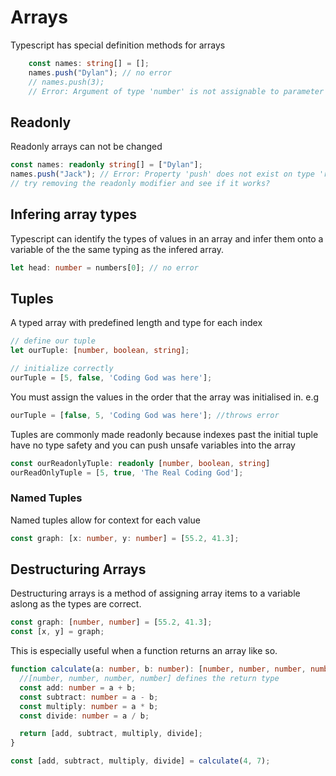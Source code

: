 # Arrays
Typescript has special definition methods for arrays
```ts 
    const names: string[] = [];
    names.push("Dylan"); // no error
    // names.push(3);   
    // Error: Argument of type 'number' is not assignable to parameter of type 'string'.
```
## Readonly
Readonly arrays can not be changed
```ts
const names: readonly string[] = ["Dylan"];
names.push("Jack"); // Error: Property 'push' does not exist on type 'readonly string[]'.
// try removing the readonly modifier and see if it works? 
```
## Infering array types
Typescript can identify the types of values in an array and infer them onto a variable of the the same typing as the infered array.
```ts
let head: number = numbers[0]; // no error 
```

## Tuples
A typed array with predefined length and type for each index
```ts
// define our tuple
let ourTuple: [number, boolean, string];

// initialize correctly
ourTuple = [5, false, 'Coding God was here'];
```
You must assign the values in the order that the array was initialised in. e.g
```ts 
ourTuple = [false, 5, 'Coding God was here']; //throws error
```
Tuples are commonly made readonly because indexes past the initial tuple have no type safety and you can push unsafe variables into the array
```ts
const ourReadonlyTuple: readonly [number, boolean, string]
ourReadOnlyTuple = [5, true, 'The Real Coding God'];
```
### Named Tuples
Named tuples allow for context for each value
```ts
const graph: [x: number, y: number] = [55.2, 41.3];
```

## Destructuring Arrays
Destructuring arrays is a method of assigning array items to a variable aslong as the types are correct.
```ts
const graph: [number, number] = [55.2, 41.3];
const [x, y] = graph;
```
This is especially useful when a function returns an array like so.
```ts
function calculate(a: number, b: number): [number, number, number, number] { 
  //[number, number, number, number] defines the return type
  const add: number = a + b;
  const subtract: number = a - b;
  const multiply: number = a * b;
  const divide: number = a / b;

  return [add, subtract, multiply, divide];
}

const [add, subtract, multiply, divide] = calculate(4, 7);

```

